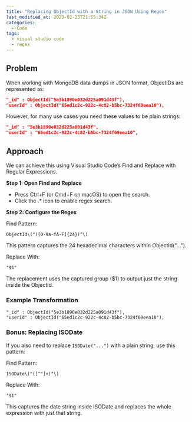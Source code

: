 ```yaml
---
title: "Replacing ObjectId with a String in JSON Using Regex"
last_modified_at: 2023-02-23T21:55:34Z
categories:
  - Code
tags:
  - visual studio code
  - regex
---
```


## Problem

When working with MongoDB data dumps in JSON format, ObjectIDs are represented as:

```json
"_id" : ObjectId("5e3b1890e032d225a091d43f"),
"userId" : ObjectId("65ed1c2c-922c-4c82-b5bc-7324f69eea10"),
```

However, for many use cases you need these values to be plain strings:

```json
"_id" : "5e3b1890e032d225a091d43f",
"userId" : "65ed1c2c-922c-4c82-b5bc-7324f69eea10",
```

## Approach

We can achieve this using Visual Studio Code’s Find and Replace with Regular Expressions.

**Step 1: Open Find and Replace**

- Press Ctrl+F (or Cmd+F on macOS) to open the search.
- Click the .\* icon to enable regex search.

**Step 2: Configure the Regex**

Find Pattern:

```regex
ObjectId\("([0-9a-fA-F]{24})"\)
```

This pattern captures the 24 hexadecimal characters within ObjectId("...").

Replace With:

```plaintext
"$1"
```

The replacement uses the captured group ($1) to output just the string inside the ObjectId.

### Example Transformation

```:javascript
"_id" : ObjectId("5e3b1890e032d225a091d43f"),
"userId" : ObjectId("65ed1c2c-922c-4c82-b5bc-7324f69eea10"),
```

### Bonus: Replacing ISODate

If you also need to replace `ISODate("...")` with a plain string, use this pattern:

Find Pattern:

```regex
ISODate\("([^"]+)"\)
```

Replace With:

```plaintext
"$1"
```

This captures the date string inside ISODate and replaces the whole expression with just that string.
